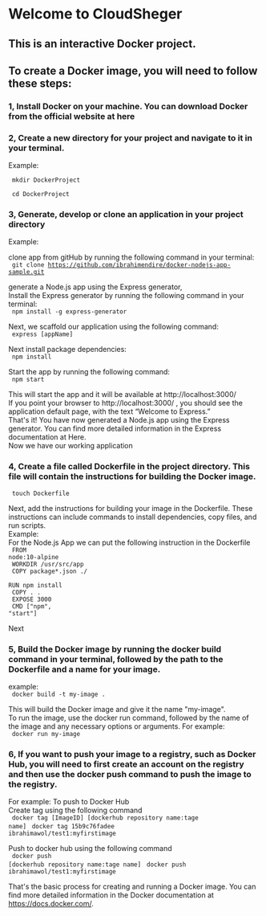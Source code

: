 # Welcome to CloudSheger <br>
## This is an interactive Docker project.<br>
## To create a Docker image, you will need to follow these steps:<br>

### 1, Install Docker on your machine. You can download Docker from the official website at here<br>
### 2, Create a new directory for your project and navigate to it in your terminal.<br>
Example:<br>

<code> mkdir DockerProject </code>

<code> cd DockerProject</code>

### 3, Generate, develop or clone an application in your project directory<br>
Example:<br>

 clone app from gitHub by running the following command in your terminal: <br>
<code> git clone https://github.com/ibrahimendire/docker-nodejs-app-sample.git </code>

generate a Node.js app using the Express generator,<br>
Install the Express generator by running the following command in your terminal:<br>
<code> npm install -g express-generator</code>

Next, we scaffold our application using the following command:<br>
<code> express [appName] </code>

 Next install package dependencies:<br>
 <code> npm install </code>

 Start the app by running the following command:<br>
<code> npm start </code>

 This will start the app and it will be available at http://localhost:3000/<br>
 If you point your browser to http://localhost:3000/ , you should see the application default page, with the text “Welcome to Express.”<br>
 That's it! You have now generated a Node.js app using the Express generator. You can find more detailed information in the Express documentation at Here.<br>
Now we have our working application<br>
### 4, Create a file called Dockerfile in the project directory. This file will contain the instructions for building the Docker image.<br>
 <code> touch Dockerfile </code>

Next, add the instructions for building your image in the Dockerfile. These instructions can include commands to install dependencies, copy files, and run scripts.<br>
Example:<br>
For the Node.js App we can put the following instruction in the Dockerfile<br>
<code>
 FROM node:10-alpine <br>
WORKDIR /usr/src/app<br>
COPY package*.json ./<br>
RUN npm install<br>
COPY . .<br>
EXPOSE 3000<br>
CMD ["npm", "start"]<br>
</code> <br>
Next <br>
### 5, Build the Docker image by running the docker build command in your terminal, followed by the path to the Dockerfile and a name for your image.<br>
example:<br>
<code> docker build -t my-image .</code>

This will build the Docker image and give it the name "my-image".<br>
To run the image, use the docker run command, followed by the name of the image and any necessary options or arguments. For example:<br>
<code> docker run my-image </code>

### 6, If you want to push your image to a registry, such as Docker Hub, you will need to first create an account on the registry and then use the docker push command to push the image to the registry.<br>
For example: To push to Docker Hub<br>
Create tag using the following command<br>
<code> docker tag [ImageID] [dockerhub repository name:tage name] </code>
<code>docker tag 15b9c76fadee ibrahimawol/test1:myfirstimage </code>

Push to docker hub using the following command<br>
<code> docker push [dockerhub repository name:tage name] </code>
 <code>docker push ibrahimawol/test1:myfirstimage </code>

That's the basic process for creating and running a Docker image. You can find more detailed information in the Docker documentation at https://docs.docker.com/.
